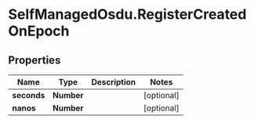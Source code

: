 # SelfManagedOsdu.RegisterCreatedOnEpoch

## Properties
Name | Type | Description | Notes
------------ | ------------- | ------------- | -------------
**seconds** | **Number** |  | [optional] 
**nanos** | **Number** |  | [optional] 


